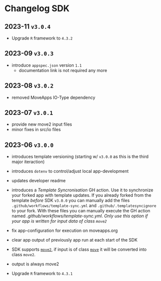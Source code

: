 # Changelog SDK

## 2023-11 `v3.0.4`

- Upgrade `R` framework to `4.3.2`

## 2023-09 `v3.0.3`

- introduce `appspec.json` version `1.1`
    - documentation link is not required any more

## 2023-08 `v3.0.2`

- removed MoveApps IO-Type dependency

## 2023-07 `v3.0.1`

- provide new move2 input files
- minor fixes in src/io files


## 2023-06 `v3.0.0`

- introduces template versioning (starting w/ `v3.0.0` as this is the third major iteraction)
- introduces `dotenv` to control/adjust local app-development
- updates developer readme
- introduces a _Template Syncronisation_ GH action. Use it to synchronize your forked app with template updates. If you already forked from the template _before_ SDK `v3.0.0` you can manually add the files `.github/workflows/template-sync.yml` and `.github/.templatesyncignore` to your fork. With these files you can manually execute the GH action named _.github/workflows/template-sync.yml_. *Only use this option if your app is written for input data of class `move2`*

- fix app-configuration for execution on moveapps.org
- clear app output of previously app run at each start of the SDK

- SDK supports [`move2`](https://gitlab.com/bartk/move2/), if input is of class [`move`](https://gitlab.com/bartk/move/) it will be converted into class `move2`.
- output is always move2
- Upgrade `R` framework to `4.3.1`

